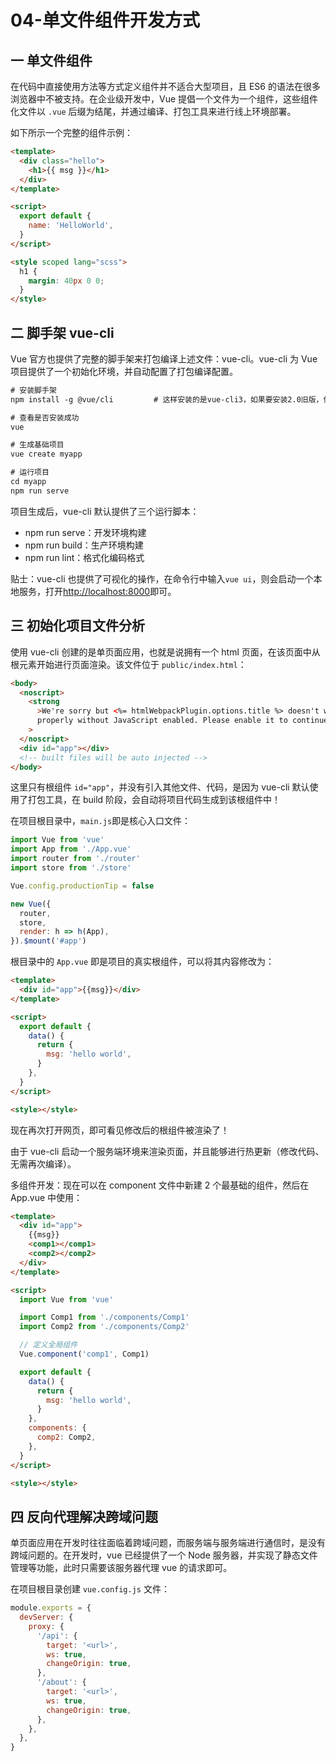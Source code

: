 # 04-单文件组件开发方式

## 一 单文件组件

在代码中直接使用方法等方式定义组件并不适合大型项目，且 ES6 的语法在很多浏览器中不被支持。在企业级开发中，Vue 提倡一个文件为一个组件，这些组件化文件以 `.vue` 后缀为结尾，并通过编译、打包工具来进行线上环境部署。

如下所示一个完整的组件示例：

```html
<template>
  <div class="hello">
    <h1>{{ msg }}</h1>
  </div>
</template>

<script>
  export default {
    name: 'HelloWorld',
  }
</script>

<style scoped lang="scss">
  h1 {
    margin: 40px 0 0;
  }
</style>
```

## 二 脚手架 vue-cli

Vue 官方也提供了完整的脚手架来打包编译上述文件：vue-cli。vue-cli 为 Vue 项目提供了一个初始化环境，并自动配置了打包编译配置。

```txt
# 安装脚手架
npm install -g @vue/cli         # 这样安装的是vue-cli3，如果要安装2.0旧版，使用 npm i vue-cli -g

# 查看是否安装成功
vue

# 生成基础项目
vue create myapp

# 运行项目
cd myapp
npm run serve
```

项目生成后，vue-cli 默认提供了三个运行脚本：

- npm run serve：开发环境构建
- npm run build：生产环境构建
- npm run lint：格式化编码格式

贴士：vue-cli 也提供了可视化的操作，在命令行中输入`vue ui`，则会启动一个本地服务，打开<http://localhost:8000>即可。

## 三 初始化项目文件分析

使用 vue-cli 创建的是单页面应用，也就是说拥有一个 html 页面，在该页面中从根元素开始进行页面渲染。该文件位于 `public/index.html`：

```html
<body>
  <noscript>
    <strong
      >We're sorry but <%= htmlWebpackPlugin.options.title %> doesn't work
      properly without JavaScript enabled. Please enable it to continue.</strong
    >
  </noscript>
  <div id="app"></div>
  <!-- built files will be auto injected -->
</body>
```

这里只有根组件 `id="app"`，并没有引入其他文件、代码，是因为 vue-cli 默认使用了打包工具，在 build 阶段，会自动将项目代码生成到该根组件中！

在项目根目录中，`main.js`即是核心入口文件：

```js
import Vue from 'vue'
import App from './App.vue'
import router from './router'
import store from './store'

Vue.config.productionTip = false

new Vue({
  router,
  store,
  render: h => h(App),
}).$mount('#app')
```

根目录中的 `App.vue` 即是项目的真实根组件，可以将其内容修改为：

```html
<template>
  <div id="app">{{msg}}</div>
</template>

<script>
  export default {
    data() {
      return {
        msg: 'hello world',
      }
    },
  }
</script>

<style></style>
```

现在再次打开网页，即可看见修改后的根组件被渲染了！

由于 vue-cli 启动一个服务端环境来渲染页面，并且能够进行热更新（修改代码、无需再次编译）。

多组件开发：现在可以在 component 文件中新建 2 个最基础的组件，然后在 App.vue 中使用：

```html
<template>
  <div id="app">
    {{msg}}
    <comp1></comp1>
    <comp2></comp2>
  </div>
</template>

<script>
  import Vue from 'vue'

  import Comp1 from './components/Comp1'
  import Comp2 from './components/Comp2'

  // 定义全局组件
  Vue.component('comp1', Comp1)

  export default {
    data() {
      return {
        msg: 'hello world',
      }
    },
    components: {
      comp2: Comp2,
    },
  }
</script>

<style></style>
```

## 四 反向代理解决跨域问题

单页面应用在开发时往往面临着跨域问题，而服务端与服务端进行通信时，是没有跨域问题的。在开发时，vue 已经提供了一个 Node 服务器，并实现了静态文件管理等功能，此时只需要该服务器代理 vue 的请求即可。

在项目根目录创建 `vue.config.js` 文件：

```js
module.exports = {
  devServer: {
    proxy: {
      '/api': {
        target: '<url>',
        ws: true,
        changeOrigin: true,
      },
      '/about': {
        target: '<url>',
        ws: true,
        changeOrigin: true,
      },
    },
  },
}
```
